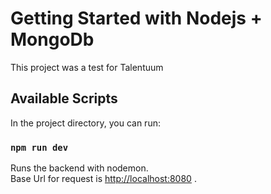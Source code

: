 # Getting Started with Nodejs + MongoDb

This project was a test for Talentuum

## Available Scripts

In the project directory, you can run:

### `npm run dev`

Runs the backend with nodemon.\
Base Url for request is [http://localhost:8080](http://localhost:8080) .

